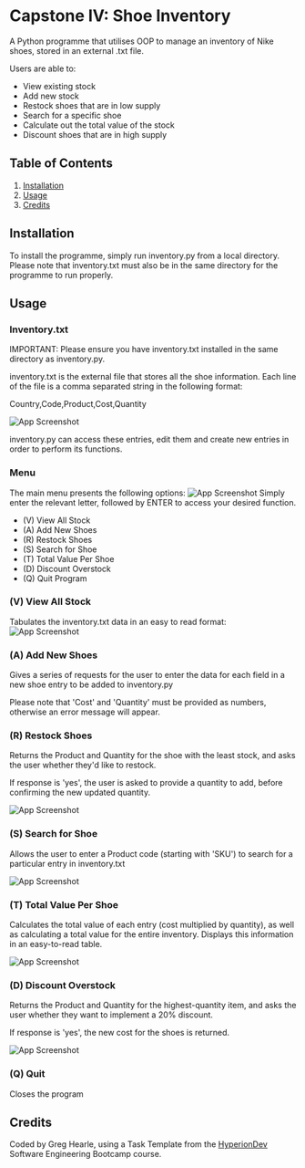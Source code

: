 # Capstone IV: Shoe Inventory

A Python programme that utilises OOP to manage an inventory of Nike shoes, stored in an external .txt file.

Users are able to:
- View existing stock
- Add new stock
- Restock shoes that are in low supply
- Search for a specific shoe
- Calculate out the total value of the stock
- Discount shoes that are in high supply

## Table of Contents
1) [Installation](#installation)
2) [Usage](#usage)
3) [Credits](#credits)

## Installation
To install the programme, simply run inventory.py from a local directory. Please note that inventory.txt must also be in the same directory for the programme to run properly.

## Usage
### Inventory.txt
IMPORTANT: Please ensure you have inventory.txt installed in the same directory as inventory.py.

inventory.txt is the external file that stores all the shoe information. Each line of the file is a comma separated string in the following format:

Country,Code,Product,Cost,Quantity

![App Screenshot](https://i.ibb.co/wyk0Lqm/Screenshot-2023-01-22-at-19-28-23.png)

inventory.py can access these entries, edit them and create new entries in order to perform its functions.

### Menu
The main menu presents the following options:
![App Screenshot](https://i.ibb.co/rmRZnfM/Screenshot-2023-01-22-at-19-16-42.png)
Simply enter the relevant letter, followed by ENTER to access your desired function.

- (V) View All Stock
- (A) Add New Shoes
- (R) Restock Shoes
- (S) Search for Shoe
- (T)  Total Value Per Shoe
- (D) Discount Overstock
- (Q) Quit Program

### (V) View All Stock
Tabulates the inventory.txt data in an easy to read format:
![App Screenshot](https://i.ibb.co/QnVRRsN/Screenshot-2023-01-22-at-19-32-45.png)

### (A) Add New Shoes
Gives a series of requests for the user to enter the data for each field in a new shoe entry to be added to inventory.py

Please note that 'Cost' and 'Quantity' must be provided as numbers, otherwise an error message will appear.

### (R) Restock Shoes

Returns the Product and Quantity for the shoe with the least stock, and asks the user whether they'd like to restock.

If response is 'yes', the user is asked to provide a quantity to add, before confirming the new updated quantity.

![App Screenshot](https://i.ibb.co/LCRKmcG/Screenshot-2023-01-22-at-19-41-20.png)

### (S) Search for Shoe

Allows the user to enter a Product code (starting with 'SKU') to search for a particular entry in inventory.txt

![App Screenshot](https://i.ibb.co/8X8zF2Y/Screenshot-2023-01-22-at-19-43-42.png)

### (T) Total Value Per Shoe

Calculates the total value of each entry (cost multiplied by quantity), as well as calculating a total value for the entire inventory. Displays this information in an easy-to-read table.

![App Screenshot](https://i.ibb.co/rkdxKT3/Screenshot-2023-01-22-at-19-48-27.png)

### (D) Discount Overstock

Returns the Product and Quantity for the highest-quantity item, and asks the user whether they want to implement a 20% discount.

If response is 'yes', the new cost for the shoes is returned.

![App Screenshot](https://i.ibb.co/fMXm95d/Screenshot-2023-01-22-at-19-52-26.png)

### (Q) Quit

Closes the program

## Credits

Coded by Greg Hearle, using a Task Template from the [HyperionDev](hyperiondev.com) Software Engineering Bootcamp course.
